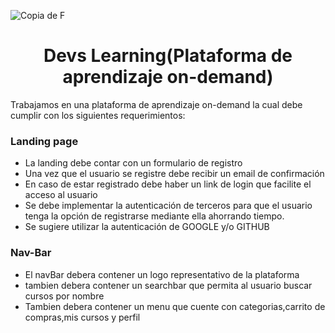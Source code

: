 ![Copia de F](https://user-images.githubusercontent.com/59519580/215589040-a5eff0b0-35b0-4316-a85b-5a88eecb779c.png)
<h1 align=center>Devs Learning(Plataforma de aprendizaje on-demand)</h1>

<p>Trabajamos en una plataforma de aprendizaje on-demand la cual debe cumplir con los siguientes requerimientos:</p>

<h3>Landing page</h3>

<ul>
  <li>La landing debe contar con un formulario de registro</li>
  <li>Una vez que el usuario se registre debe recibir un email de confirmación</li>
  <li>En caso de estar registrado debe haber un link de login que facilite el acceso al usuario</li>
  <li>Se debe implementar la autenticación de terceros para que el usuario tenga la opción de registrarse mediante ella ahorrando tiempo.</li>
  <li>Se sugiere utilizar la autenticación de GOOGLE y/o GITHUB</li>
</ul>

<h3>Nav-Bar</h3>

<ul>
  <li>El navBar debera contener un logo representativo de la plataforma</li>
  <li>tambien debera contener un searchbar que permita al usuario buscar cursos por nombre</li>
  <li>Tambien debera contener un menu que cuente con categorias,carrito de compras,mis cursos y perfil</li>
</ul>
